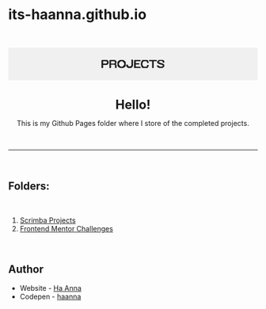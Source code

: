 # its-haanna.github.io

<br>

![PROJECTS](/README_header.png)

<br>
<div align="center">
<b style="font-size: 25px">Hello!</b>

This is my Github Pages folder where I store of the completed projects.

</div>
<br>

---

<br>

## Folders:

<br>

1. [Scrimba Projects](https://github.com/its-haanna/its-haanna.github.io/tree/main/Scrimba_Projects)
2. [Frontend Mentor Challenges](https://github.com/its-haanna/its-haanna.github.io/tree/main/FrontEndMentorChallenges)

<br>

## Author

- Website - [Ha Anna](https://haanna.com)
- Codepen - [haanna](https://codepen.io/haanna)
